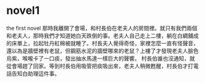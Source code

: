 # novel1
the first novel
那時我離開了會場，和村長伯在老夫人的房間裡。就只有我們兩個和老夫人，那時我們才知道她白天跌倒的事。老夫人自己走上二樓，躺在白綢舖成的床單上，拉起牡丹紅棉被就睡了。村長夫人覺得奇怪，家裡怎麼一直有怪聲音，還以為是牆壁裡有老鼠，但鋼筋水泥的牆壁哪來的老鼠？上樓了才發現老夫人臉色烏紫，喉嚨卡了一口痰，發出抽水馬達一樣巨大的聲響。
村長伯誰也沒通知，就從會場趕了回家。等到村長伯用吸管把痰吸出來，老夫人稍微甦醒，村長伯才打電話告知白助理這件事。
